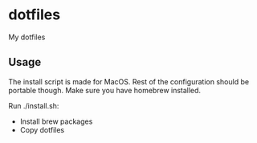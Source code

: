 # dotfiles
My dotfiles

## Usage

The install script is made for MacOS. Rest of the configuration should be portable though.
Make sure you have homebrew installed.

Run ./install.sh:
* Install brew packages
* Copy dotfiles
